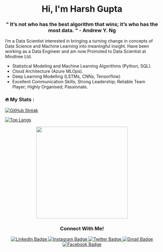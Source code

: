 
<div id="header" align="center">
  <h1>Hi, I'm Harsh Gupta</h1>
  <h3>" It’s not who has the best algorithm that wins; it’s who has the most data. " - Andrew Y. Ng</p>
</div>

I’m a Data Scientist interested in bringing a turning change in concepts of Data Science and Machine Learning into meaningful insight. Have been working as a Data Engineer and am now Promoted to Data Scientist at Mindtree Ltd.

<ul>
  <li>Statistical Modeling and Machine Learning Algorithms (Python, SQL).</li>
  <li>Cloud Architecture (Azure MLOps).</li>
  <li>Deep Learning Modelling (LSTMs, CNNs, Tensorflow)</li>
  <li>Excellent Communication Skills; Strong Leadership; Reliable Team Player; Highly Organised; Passionate.</li>
</ul> 

### :fire: My Stats :

[![GitHub Streak](http://github-readme-streak-stats.herokuapp.com?user=HarshGupta-DS&theme=dark&background=000000)](https://git.io/streak-stats)

[![Top Langs](https://github-readme-stats.vercel.app/api/top-langs/?username=HarshGupta-DS&layout=compact&theme=vision-friendly-dark)](https://github.com/anuraghazra/github-readme-stats)




</body>
</html>


<div id="header" align="center">
  <img src="https://media.giphy.com/media/l4pTsNgkamxfk2ZLq/giphy.gif" width="300"/>
</div>

<div id="header" align="center">
  <h3>Connect With Me!</h1>
</div>


<div id="badges" align="center">
  <a href="https://www.linkedin.com/in/harsh-gupta-46836b173/">
    <img src="https://img.shields.io/badge/LinkedIn-blue?style=for-the-badge&logo=linkedin&logoColor=white" alt="LinkedIn Badge"/>
  </a>
  <a href="https://www.instagram.com/_iam_harsh_gupta/">
    <img src="https://img.shields.io/badge/Instagram-red?style=for-the-badge&logo=instagram&logoColor=white" alt="Instagram Badge"/>
  </a>
  <a href="https://twitter.com/HarshGuptaDS">
    <img src="https://img.shields.io/badge/Twitter-blue?style=for-the-badge&logo=twitter&logoColor=white" alt="Twitter Badge"/>
  </a>
  <a href="mailto:Harsh22gupta7@gmail.com">
    <img src="https://img.shields.io/badge/Gmail-red?style=for-the-badge&logo=gmail&logoColor=white" alt="Gmail Badge"/>
  </a>
  <a href="https://www.facebook.com/harshgupta.harsh.18/">
    <img src="https://img.shields.io/badge/Facebook-blue?style=for-the-badge&logo=facebook&logoColor=white" alt="Facebook Badge"/>
  </a>

</div>

<!--
**HarshGupta-DS/HarshGupta-DS** is a ✨ _special_ ✨ repository because its `README.md` (this file) appears on your GitHub profile.

Here are some ideas to get you started:

- 🔭 I’m currently working on ...
- 🌱 I’m currently learning ...
- 👯 I’m looking to collaborate on ...
- 🤔 I’m looking for help with ...
- 💬 Ask me about ...
- 📫 How to reach me: ...
- 😄 Pronouns: ...
- ⚡ Fun fact: ...
-->
